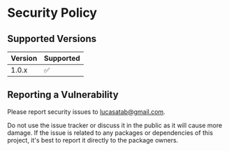 # Security Policy

## Supported Versions

| Version | Supported          |
| ------- | ------------------ |
|  1.0.x  | :white_check_mark: ||

## Reporting a Vulnerability

Please report security issues to lucasatab@gmail.com.

Do not use the issue tracker or discuss it in the public as it will cause more damage.
If the issue is related to any packages or dependencies of this project, it's best to report it directly to the package owners.

